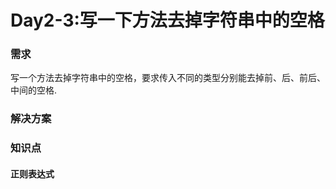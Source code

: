 # Day2-3:写一下方法去掉字符串中的空格

### 需求

写一个方法去掉字符串中的空格，要求传入不同的类型分别能去掉前、后、前后、中间的空格.

### 解决方案

### 知识点

#### 正则表达式

